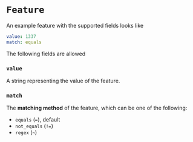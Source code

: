 # `Feature`

An example feature with the supported fields looks like

```yml
value: 1337
match: equals
```

The following fields are allowed

### `value`

A string representing the value of the feature.

### `match`

The **matching method** of the feature, which can be one of the following:

* `equals` (`=`), default
* `not_equals` (`!=`)
* `regex` (`~`)
